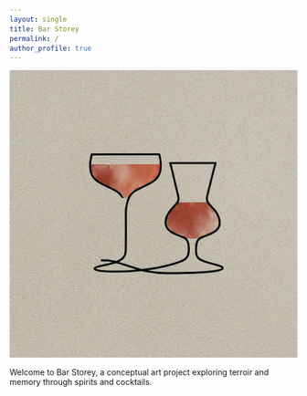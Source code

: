 ```yaml
---
layout: single
title: Bar Storey
permalink: /
author_profile: true
---
```


<div class="home-logo">
  <img src="/assets/images/Bar_Storey_Logo.jpg" alt="Bar Storey Logo" style="max-width: 100%; height: auto;">
</div>

Welcome to Bar Storey, a conceptual art project exploring terroir and memory through spirits and cocktails.
